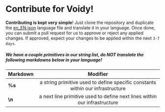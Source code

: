 # Contribute for Voidy!

**Contributing is kept very simple**! Just clone the repository and duplicate the [en_EN.json](../lang/en-EN.json) language file and translate it in your language. Once done, you can submit a pull request for us to approve or reject any applied changes. If approved, expect your changes to be applied within the next `3-7 days`. 

##### We have a couple primitives in our string list, **do NOT translate the following markdowns below in your language!**

| Markdown      | Modifier |
| :---        |    :----:   |
| **%s**      | a string primitive used to define specific constants within our infrastructure       |
| **\n**      | a next line primitive used to define next lines within our infrastructure       |
